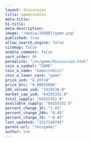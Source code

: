 ```yaml
---
layout: discussion
title: GameCredits
meta-title: 
h1-title: 
meta-description: 
image: "/media/350887/game.png"
published: true
allow_search_engine: false
sitemap: false
enable_comment: false
sort_order: 96
permalink: "/en/game/discussion.html"
coin_a_symbol: "GAME"
coin_a_name: "Gamecredits"
coin_a_lower_case: "game"
price_usd: "4.20724"
price_btc: "0.00035808"
24h_volume_usd: "3319130.0"
market_cap_usd: "64355352.0"
total_supply: "64355352.0"
available_supply: "64355352.0"
percent_change_1h: "1.03"
percent_change_24h: "0.45"
percent_change_7d: "-0.45"
last_updated: "1517140745"
parent-url: "/en/game/"
author: Sam
---
```


